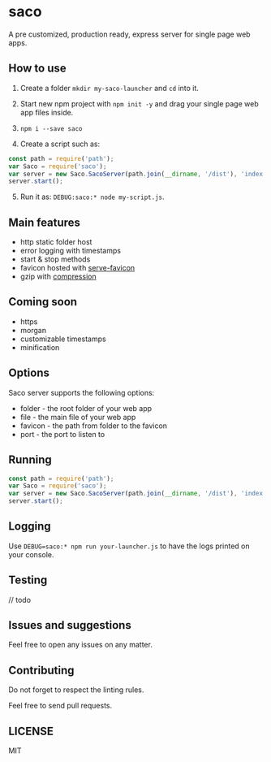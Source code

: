 # saco

A pre customized, production ready, express server for single page web apps.

## How to use

1. Create a folder `mkdir my-saco-launcher` and `cd` into it.

2. Start new npm project with `npm init -y` and drag your single page web app files inside. 

3. `npm i --save saco`

4. Create a script such as:

```javascript
const path = require('path');
var Saco = require('saco');
var server = new Saco.SacoServer(path.join(__dirname, '/dist'), 'index.html', 'favicon.ico', 4200);
server.start();
```

5. Run it as: `DEBUG:saco:* node my-script.js`.


## Main features

* http static folder host
* error logging with timestamps
* start & stop methods
* favicon hosted with [serve-favicon](https://github.com/expressjs/serve-favicon)
* gzip with [compression](https://github.com/expressjs/compression)

## Coming soon

* https
* morgan
* customizable timestamps
* minification

## Options

Saco server supports the following options:
* folder - the root folder of your web app
* file - the main file of your web app
* favicon - the path from folder to the favicon
* port - the port to listen to

## Running

```javascript
const path = require('path');
var Saco = require('saco');
var server = new Saco.SacoServer(path.join(__dirname, '/dist'), 'index.html', 'favicon.ico', 4200);
server.start();
```

## Logging

Use `DEBUG=saco:* npm run your-launcher.js` to have the logs printed on your console.

## Testing

// todo

## Issues and suggestions

Feel free to open any issues on any matter.

## Contributing

Do not forget to respect the linting rules. 

Feel free to send pull requests.

## LICENSE

MIT